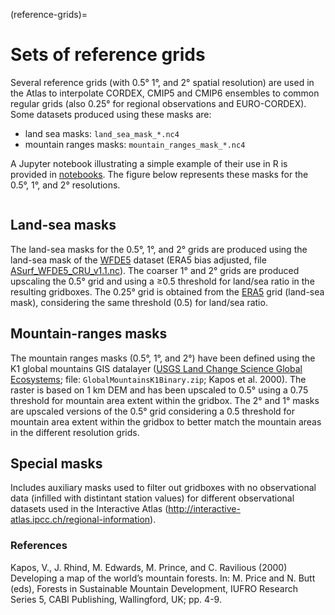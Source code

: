 (reference-grids)=
# Sets of reference grids

Several reference grids (with 0.5&deg; 1&deg;, and 2&deg; spatial resolution) are used in the Atlas to interpolate CORDEX, CMIP5 and CMIP6 ensembles to common regular grids (also 0.25&deg; for regional observations and EURO-CORDEX). Some datasets produced using these masks are:
* land sea masks: `land_sea_mask_*.nc4`
* mountain ranges masks: `mountain_ranges_mask_*.nc4`

A Jupyter notebook illustrating a simple example of their use in R is provided in [notebooks](notebooks).
The figure below represents these masks for the 0.5&deg;, 1&deg;, and 2&deg; resolutions.

<p align="center">
  <img src="reference-grids.png" alt="" width="" />
</p>

## Land-sea masks
The land-sea masks for the 0.5&deg;, 1&deg;, and 2&deg; grids are produced using the land-sea mask of the [WFDE5](https://essd.copernicus.org/articles/12/2097/2020/) dataset (ERA5 bias adjusted, file [ASurf_WFDE5_CRU_v1.1.nc](https://doi.org/10.24381/cds.20d54e34)). The coarser 1&deg; and 2&deg; grids are produced upscaling the 0.5&deg; grid and using a ≥0.5 threshold for land/sea ratio in the resulting gridboxes. The 0.25&deg; grid is obtained from the [ERA5](https://doi.org/10.24381/cds.adbb2d47) grid (land-sea mask), considering the same threshold (0.5) for land/sea ratio.

## Mountain-ranges masks
The mountain ranges masks (0.5&deg;, 1&deg;, and 2&deg;) have been defined using the K1 global mountains GIS datalayer ([USGS Land Change Science Global Ecosystems](https://rmgsc.cr.usgs.gov/outgoing/ecosystems/Global); file: `GlobalMountainsK1Binary.zip`; Kapos et al. 2000). The raster is based on 1 km DEM and has been upscaled to 0.5° using a 0.75 threshold for mountain area extent within the gridbox. The 2° and 1° masks are upscaled versions of the 0.5° grid considering a 0.5 threshold for mountain area extent within the gridbox to better match the mountain areas in the different resolution grids.

## Special masks
Includes auxiliary masks used to filter out gridboxes with no observational data (infilled with distintant station values) for different observational datasets used in the Interactive Atlas (http://interactive-atlas.ipcc.ch/regional-information).

### References
Kapos, V., J. Rhind, M. Edwards, M. Prince, and C. Ravilious (2000) Developing a map of the world’s mountain forests. In: M. Price and N. Butt (eds), Forests in Sustainable Mountain Development, IUFRO Research Series 5, CABI Publishing, Wallingford, UK; pp. 4-9.
